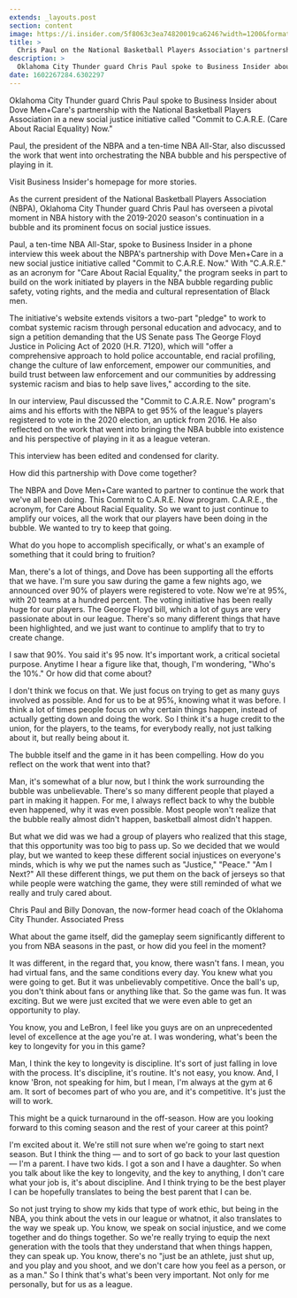 ```yaml
--- 
extends: _layouts.post 
section: content 
image: https://i.insider.com/5f8063c3ea74820019ca6246?width=1200&format=jpeg 
title: > 
  Chris Paul on the National Basketball Players Association's partnership with Dove Men+Care to further the social justice efforts of the NBA bubble 
description: > 
  Oklahoma City Thunder guard Chris Paul spoke to Business Insider about Dove Men+Care's partnership with the National Basketball Players Association in a new social justice initiative called "Commit to C.A.R.E.Paul, the president of the NBPA and a ten-time NBA All-Star, also discussed the work that went into orchestrating the NBA bubble and his perspective of playing in it.He also reflected on the work that went into bringing the NBA bubble into existence and his perspective of playing in it as a league veteran.There's so many different things that have been highlighted, and we just want to continue to amplify that to try to create change.Most people won't realize that the bubble really almost didn't happen, basketball almost didn't happen. 
date: 1602267284.6302297 
--- 
```

Oklahoma City Thunder guard Chris Paul spoke to Business Insider about Dove Men+Care's partnership with the National Basketball Players Association in a new social justice initiative called "Commit to C.A.R.E. (Care About Racial Equality) Now."

Paul, the president of the NBPA and a ten-time NBA All-Star, also discussed the work that went into orchestrating the NBA bubble and his perspective of playing in it.

Visit Business Insider's homepage for more stories.

As the current president of the National Basketball Players Association (NBPA), Oklahoma City Thunder guard Chris Paul has overseen a pivotal moment in NBA history with the 2019-2020 season's continuation in a bubble and its prominent focus on social justice issues.

Paul, a ten-time NBA All-Star, spoke to Business Insider in a phone interview this week about the NBPA's partnership with Dove Men+Care in a new social justice initiative called "Commit to C.A.R.E. Now." With "C.A.R.E." as an acronym for "Care About Racial Equality," the program seeks in part to build on the work initiated by players in the NBA bubble regarding public safety, voting rights, and the media and cultural representation of Black men.

The initiative's website extends visitors a two-part "pledge" to work to combat systemic racism through personal education and advocacy, and to sign a petition demanding that the US Senate pass The George Floyd Justice in Policing Act of 2020 (H.R. 7120), which will "offer a comprehensive approach to hold police accountable, end racial profiling, change the culture of law enforcement, empower our communities, and build trust between law enforcement and our communities by addressing systemic racism and bias to help save lives," according to the site.

In our interview, Paul discussed the "Commit to C.A.R.E. Now" program's aims and his efforts with the NBPA to get 95% of the league's players registered to vote in the 2020 election, an uptick from 2016. He also reflected on the work that went into bringing the NBA bubble into existence and his perspective of playing in it as a league veteran.

This interview has been edited and condensed for clarity.

How did this partnership with Dove come together?

The NBPA and Dove Men+Care wanted to partner to continue the work that we've all been doing. This Commit to C.A.R.E. Now program. C.A.R.E., the acronym, for Care About Racial Equality. So we want to just continue to amplify our voices, all the work that our players have been doing in the bubble. We wanted to try to keep that going.

What do you hope to accomplish specifically, or what's an example of something that it could bring to fruition?



Man, there's a lot of things, and Dove has been supporting all the efforts that we have. I'm sure you saw during the game a few nights ago, we announced over 90% of players were registered to vote. Now we're at 95%, with 20 teams at a hundred percent. The voting initiative has been really huge for our players. The George Floyd bill, which a lot of guys are very passionate about in our league. There's so many different things that have been highlighted, and we just want to continue to amplify that to try to create change.

I saw that 90%. You said it's 95 now. It's important work, a critical societal purpose. Anytime I hear a figure like that, though, I'm wondering, "Who's the 10%." Or how did that come about?



I don't think we focus on that. We just focus on trying to get as many guys involved as possible. And for us to be at 95%, knowing what it was before. I think a lot of times people focus on why certain things happen, instead of actually getting down and doing the work. So I think it's a huge credit to the union, for the players, to the teams, for everybody really, not just talking about it, but really being about it.

The bubble itself and the game in it has been compelling. How do you reflect on the work that went into that?



Man, it's somewhat of a blur now, but I think the work surrounding the bubble was unbelievable. There's so many different people that played a part in making it happen. For me, I always reflect back to why the bubble even happened, why it was even possible. Most people won't realize that the bubble really almost didn't happen, basketball almost didn't happen.

But what we did was we had a group of players who realized that this stage, that this opportunity was too big to pass up. So we decided that we would play, but we wanted to keep these different social injustices on everyone's minds, which is why we put the names such as "Justice," "Peace." "Am I Next?" All these different things, we put them on the back of jerseys so that while people were watching the game, they were still reminded of what we really and truly cared about.

Chris Paul and Billy Donovan, the now-former head coach of the Oklahoma City Thunder. Associated Press

What about the game itself, did the gameplay seem significantly different to you from NBA seasons in the past, or how did you feel in the moment?



It was different, in the regard that, you know, there wasn't fans. I mean, you had virtual fans, and the same conditions every day. You knew what you were going to get. But it was unbelievably competitive. Once the ball's up, you don't think about fans or anything like that. So the game was fun. It was exciting. But we were just excited that we were even able to get an opportunity to play.

You know, you and LeBron, I feel like you guys are on an unprecedented level of excellence at the age you're at. I was wondering, what's been the key to longevity for you in this game?



Man, I think the key to longevity is discipline. It's sort of just falling in love with the process. It's discipline, it's routine. It's not easy, you know. And, I know 'Bron, not speaking for him, but I mean, I'm always at the gym at 6 am. It sort of becomes part of who you are, and it's competitive. It's just the will to work.



This might be a quick turnaround in the off-season. How are you looking forward to this coming season and the rest of your career at this point?



I'm excited about it. We're still not sure when we're going to start next season. But I think the thing — and to sort of go back to your last question — I'm a parent. I have two kids. I got a son and I have a daughter. So when you talk about like the key to longevity, and the key to anything, I don't care what your job is, it's about discipline. And I think trying to be the best player I can be hopefully translates to being the best parent that I can be.

So not just trying to show my kids that type of work ethic, but being in the NBA, you think about the vets in our league or whatnot, it also translates to the way we speak up. You know, we speak on social injustice, and we come together and do things together. So we're really trying to equip the next generation with the tools that they understand that when things happen, they can speak up. You know, there's no "just be an athlete, just shut up, and you play and you shoot, and we don't care how you feel as a person, or as a man." So I think that's what's been very important. Not only for me personally, but for us as a league.